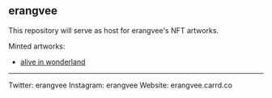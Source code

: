 ## erangvee
This repository will serve as host for erangvee's NFT artworks.

Minted artworks:
- [alive in wonderland](https://www.deviantart.com/erangvee/art/Alive-in-Wonderland-557013971)

---

Twitter: erangvee
Instagram: erangvee
Website: erangvee.carrd.co


 
